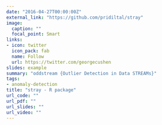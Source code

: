 ```yaml
---
date: "2016-04-27T00:00:00Z"
external_link: "https://github.com/pridiltal/stray"
image:
  caption: ""
  focal_point: Smart
links:
- icon: twitter
  icon_pack: fab
  name: Follow
  url: https://twitter.com/georgecushen
slides: example
summary: "oddstream {Outlier Detection in Data STREAMs}"
tags:
- anomaly-detection
title: "stray - R package"
url_code: ""
url_pdf: ""
url_slides: ""
url_video: ""
---
```

